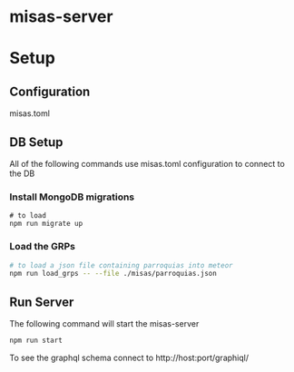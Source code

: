 # misas-server

# Setup

## Configuration

misas.toml

## DB Setup

All of the following commands use misas.toml configuration to connect to the DB

### Install MongoDB migrations

```
# to load 
npm run migrate up
```

### Load the GRPs

```bash
# to load a json file containing parroquias into meteor
npm run load_grps -- --file ./misas/parroquias.json
```

## Run Server

The following command will start the misas-server

```bash
npm run start
```

To see the graphql schema connect to http://host:port/graphiql/
